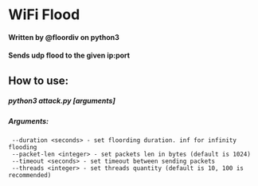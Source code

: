 # WiFi Flood
  ####    Written by @floordiv on python3

  ####    Sends udp flood to the given ip:port

## How to use:
##### python3 attack.py <ip> <port> [arguments]

##### Arguments:
     --duration <seconds> - set floording duration. inf for infinity flooding
     --packet-len <integer> - set packets len in bytes (default is 1024)
     --timeout <seconds> - set timeout between sending packets
     --threads <integer> - set threads quantity (default is 10, 100 is recommended)

